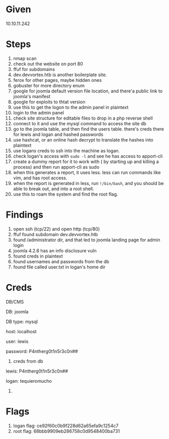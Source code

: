 # Given

10.10.11.242

# Steps

1. nmap scan
2. check out the website on port 80
3. ffuf for subdomains
4. dev.devvortex.htb is another boilerplate site.
5. ferox for other pages, maybe hidden ones
6. gobuster for more directory enum
7. google for joomla default version file location, and there'a public link to joomla's manifest
8. google for exploits to thtat version
9. use this to get the logon to the admin panel in plaintext
10. login to the admin panel
11. check site structure for editable files to drop in a php reverse shell
12. connect to it and use the mysql command to access the site db
13. go to the joomla table, and then find the users table. there's creds there for lewis and logan and hashed passwords
14. use hashcat, or an online hash decrypt to translate the hashes into plaintext
15. use logans creds to ssh into the machine as logan.
16. check logan's access with `sudo -l` and see he has access to apport-cli
17. create a dummy report for it to work with ( by starting up and killing a process) and then run apport-cli as sudo
18. when this generates a report, it uses less. less can run commands like vim, and has root access.
19. when the report is generated in less, run `!/bin/bash`, and you should be able to break out, and into a root shell.
20. use this to roam the system and find the root flag.

# Findings

1. open ssh (tcp/22) and open http (tcp/80)
2. ffuf found subdomain dev.devvortex.htb
3. found /administrator dir, and that led to joomla landing page for admin login
4. joomla 4.2.6 has an info disclosure vuln
5. found creds in plaintext
6. found usernames and passwords from the db
7. found file called user.txt in logan's home dir

# Creds

DB/CMS

DB: joomla

DB type: mysql

host: localhost

user: lewis

password: P4ntherg0t1n5r3c0n##

1. creds from db

lewis: P4ntherg0t1n5r3c0n##

logan: tequieromucho

1. 

# Flags

1. logan flag: ce92f60c0b9f228d62a65efa9c1254c7
2. root flag: 68bbb9909eb286758c0d9548400ba731